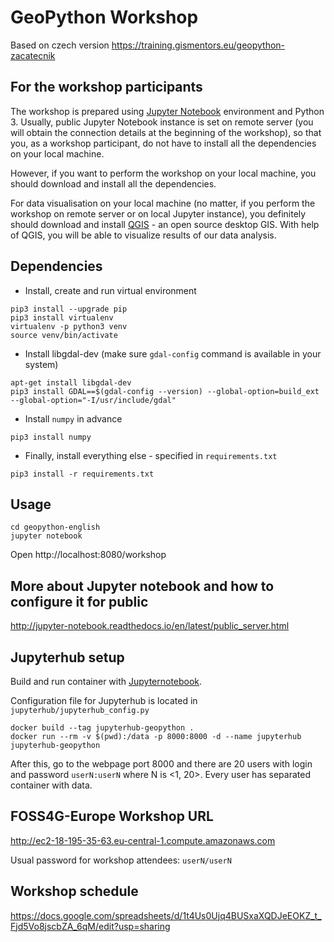 # GeoPython Workshop

Based on czech version https://training.gismentors.eu/geopython-zacatecnik

## For the workshop participants

The workshop is prepared using [Jupyter Notebook](http://jupyter.org/)
environment and Python 3. Usually, public Jupyter Notebook instance is set
on remote server (you will obtain the connection details at the beginning of the
workshop), so that you, as a workshop participant, do not have to install
all the dependencies on your local machine.

However, if you want to perform the workshop on your local machine, you should
download and install all the dependencies.

For data visualisation on your local machine (no matter, if you perform the
workshop on remote server or on local Jupyter instance), you definitely should
download and install [QGIS](http://qgis.org) - an open source desktop GIS. With
help of QGIS, you will be able to visualize results of our data analysis.


## Dependencies

* Install, create and run virtual environment

```
pip3 install --upgrade pip
pip3 install virtualenv
virtualenv -p python3 venv
source venv/bin/activate
```

* Install libgdal-dev (make sure `gdal-config` command is available in your system)

```
apt-get install libgdal-dev
pip3 install GDAL==$(gdal-config --version) --global-option=build_ext --global-option="-I/usr/include/gdal"
```

* Install `numpy` in advance

```
pip3 install numpy
```

* Finally, install everything else - specified in `requirements.txt`

```
pip3 install -r requirements.txt
```

## Usage

```
cd geopython-english
jupyter notebook
```

Open http://localhost:8080/workshop

## More about Jupyter notebook and how to configure it for public

http://jupyter-notebook.readthedocs.io/en/latest/public_server.html

## Jupyterhub setup

Build and run container with [Jupyternotebook](https://github.com/jupyterhub/jupyterhub).

Configuration file for Jupyterhub is located in `jupyterhub/jupyterhub_config.py`

```
docker build --tag jupyterhub-geopython .
docker run --rm -v $(pwd):/data -p 8000:8000 -d --name jupyterhub jupyterhub-geopython
```

After this, go to the webpage port 8000 and there are 20 users with login and password
`userN:userN` where N is <1, 20>. Every user has separated container with data.

## FOSS4G-Europe Workshop URL

http://ec2-18-195-35-63.eu-central-1.compute.amazonaws.com

Usual password for workshop attendees: `userN/userN`

## Workshop schedule

https://docs.google.com/spreadsheets/d/1t4Us0Ujq4BUSxaXQDJeEOKZ_t_Fjd5Vo8jscbZA_6qM/edit?usp=sharing
